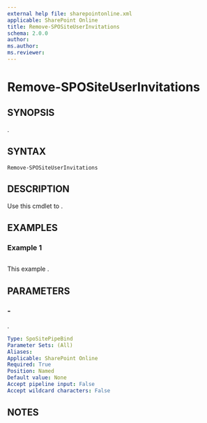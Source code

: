 ```yaml
---
external help file: sharepointonline.xml
applicable: SharePoint Online
title: Remove-SPOSiteUserInvitations
schema: 2.0.0
author: 
ms.author: 
ms.reviewer:
---
```


# Remove-SPOSiteUserInvitations

## SYNOPSIS
.

## SYNTAX

```
Remove-SPOSiteUserInvitations
```

## DESCRIPTION
Use this cmdlet to .

## EXAMPLES

### Example 1

```

```

This example .

## PARAMETERS

### -

.

```yaml
Type: SpoSitePipeBind
Parameter Sets: (All)
Aliases: 
Applicable: SharePoint Online
Required: True
Position: Named
Default value: None
Accept pipeline input: False
Accept wildcard characters: False
```

## NOTES

